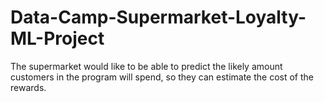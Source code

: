 # Data-Camp-Supermarket-Loyalty-ML-Project
The supermarket would like to be able to predict the likely amount customers in the program will spend, so they can estimate the cost of the rewards.
